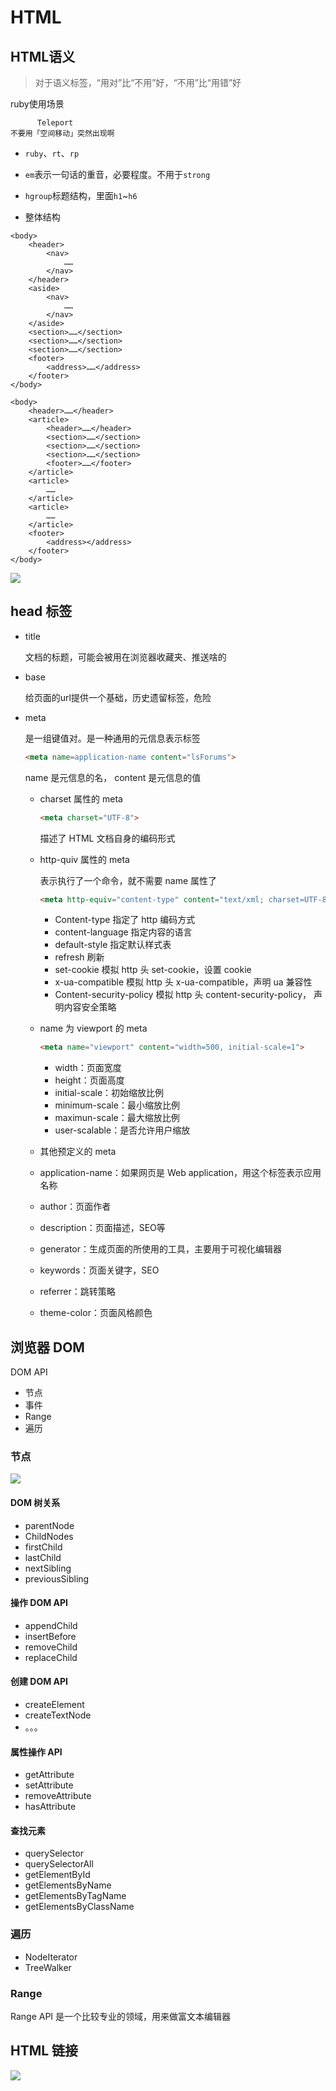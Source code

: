 # HTML

## HTML语义

> 对于语义标签，“用对”比“不用”好，“不用”比“用错”好



ruby使用场景

```
      Teleport
不要用「空间移动」突然出现啊
```



- `ruby`、`rt`、`rp`

- `em`表示一句话的重音，必要程度。不用于`strong`
- `hgroup`标题结构，里面`h1`~`h6`
- 整体结构

```
<body>
    <header>
        <nav>
            ……
        </nav>
    </header>
    <aside>
        <nav>
            ……
        </nav>
    </aside>
    <section>……</section>
    <section>……</section>
    <section>……</section>
    <footer>
        <address>……</address>
    </footer>
</body>
```

```
<body>
    <header>……</header>
    <article>
        <header>……</header>
        <section>……</section>
        <section>……</section>
        <section>……</section>
        <footer>……</footer>
    </article>
    <article>
        ……
    </article>
    <article>
        ……
    </article>
    <footer>
        <address></address>
    </footer>
</body>
```



![](https://file.simonwong.cn/share/chongxuefe/2019-02-189684130e423b6734b23652f4f0b6359e.jpg)



## head 标签



- title

  文档的标题，可能会被用在浏览器收藏夹、推送啥的



- base

  给页面的url提供一个基础，历史遗留标签，危险



- meta

  是一组键值对。是一种通用的元信息表示标签

  ```html
  <meta name=application-name content="lsForums">
  ```

  name 是元信息的名， content 是元信息的值



  - charset 属性的 meta

    ```html
    <meta charset="UTF-8">
    ```

    描述了 HTML 文档自身的编码形式

  - http-quiv 属性的 meta

    表示执行了一个命令，就不需要 name 属性了

    ```html
    <meta http-equiv="content-type" content="text/xml; charset=UTF-8">
    ```

    - Content-type 指定了 http 编码方式
    - content-language 指定内容的语言
    - default-style 指定默认样式表
    - refresh 刷新
    - set-cookie 模拟 http 头 set-cookie，设置 cookie
    - x-ua-compatible 模拟 http 头 x-ua-compatible，声明 ua 兼容性
    - Content-security-policy 模拟 http 头 content-security-policy， 声明内容安全策略

  - name 为 viewport 的 meta

    ```html
    <meta name="viewport" content="width=500, initial-scale=1">
    ```

    - width：页面宽度
    - height：页面高度
    - initial-scale：初始缩放比例
    - minimum-scale：最小缩放比例
    - maximun-scale：最大缩放比例
    - user-scalable：是否允许用户缩放

  -  其他预定义的 meta

    - application-name：如果网页是 Web application，用这个标签表示应用名称
    - author：页面作者
    - description：页面描述，SEO等
    - generator：生成页面的所使用的工具，主要用于可视化编辑器
    - keywords：页面关键字，SEO
    - referrer：跳转策略
    - theme-color：页面风格颜色



## 浏览器 DOM



DOM API

- 节点
- 事件
- Range
- 遍历



### 节点

![](https://file.simonwong.cn/share/chongxuefe/6e278e450d8cc7122da3616fd18b9cf6.png)



#### DOM 树关系

- parentNode
- ChildNodes
- firstChild
- lastChild
- nextSibling
- previousSibling



#### 操作 DOM API

- appendChild
- insertBefore
- removeChild
- replaceChild



#### 创建 DOM API

- createElement
- createTextNode
- 。。。



#### 属性操作 API

- getAttribute
- setAttribute
- removeAttribute
- hasAttribute



#### 查找元素

- querySelector
- querySelectorAll
- getElementById
- getElementsByName
- getElementsByTagName
- getElementsByClassName



### 遍历

- NodeIterator
- TreeWalker



### Range

Range API 是一个比较专业的领域，用来做富文本编辑器



## HTML 链接



![](https://file.simonwong.cn/share/chongxuefe/caab7832c425b3af2b3adae747e6f551.png)



























